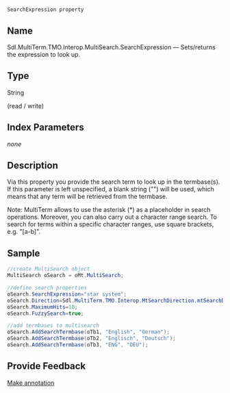 

# 
    SearchExpression property



## Name

Sdl.MultiTerm.TMO.Interop.MultiSearch.SearchExpression —          Sets/returns the expression to look up.



## Type

String

(read / write)



## Index Parameters
*none*


## Description



Via this property you provide the search term to look up in the termbase(s).  If this parameter is left unspecified, a blank string ("") will be used, which means that any term will be retrieved from the termbase.

Note: MultiTerm allows to use the asterisk (\*) as a placeholder in search operations. Moreover, you can also carry out a character range search. To search for terms within a specific character ranges, use square brackets, e.g. "[a-b]".



## Sample


```cs
//create MultiSearch object
MultiSearch oSearch = oMt.MultiSearch;

//define search properties
oSearch.SearchExpression="star system";
oSearch.Direction=Sdl.MultiTerm.TMO.Interop.MtSearchDirection.mtSearchDown;
oSearch.MaximumHits=10;
oSearch.FuzzySearch=true;

//add termbases to multisearch
oSearch.AddSearchTermbase(oTb1, "English", "German");
oSearch.AddSearchTermbase(oTb2, "Englisch", "Deutsch");
oSearch.AddSearchTermbase(oTb3, "ENG", "DEU");
```



## Provide Feedback

[Make annotation](mailto:sdk-feedback@sdl.com&amp;subject=Reference%20for%20Sdl.MultiTerm.TMO.Interop.MultiSearch.SearchExpression)

